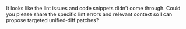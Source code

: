 It looks like the lint issues and code snippets didn’t come through. Could you please share the specific lint errors and relevant context so I can propose targeted unified‑diff patches?